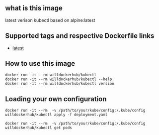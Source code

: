 ## what is this image

latest verison kubectl based on alpine:latest

## Supported tags and respective Dockerfile links


* [latest](https://github.com/willzhang/docker-images/blob/master/kubectl/Dockerfile)


## How to use this image

```
docker run -it --rm willdockerhub/kubectl
docker run -it --rm willdockerhub/kubectl --help
docker run -it --rm willdockerhub/kubectl version
```

## Loading your own configuration
```
docker run -it --rm  -v /path/to/your/kube/config:/.kube/config willdockerhub/kubectl apply -f deployment.yaml

docker run -it --rm  -v /path/to/your/kube/config:/.kube/config willdockerhub/kubectl get pods
```
